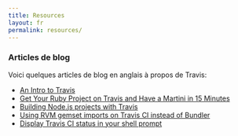 ```yaml
---
title: Resources
layout: fr
permalink: resources/
---
```


<h3>Articles de blog</h3>

Voici quelques articles de blog en anglais à propos de Travis:

* [An Intro to Travis](http://labnotes.org/2011/08/10/travis-ci/)
* [Get Your Ruby Project on Travis and Have a Martini in 15 Minutes](http://ducktypo.blogspot.com/2011/08/get-your-ruby-project-on-travis-and.html)
* [Building Node.js projects with Travis](http://labnotes.org/2011/08/10/building-node-js-projects-with-travis/)
* [Using RVM gemset imports on Travis CI instead of Bundler](http://manveru.name/blog/show/2011-12-08/en/Simplified-Travis-CI-RVM)
* [Display Travis CI status in your shell prompt](http://madebynathan.com/2012/01/30/travis-ci-status-in-shell-prompt/)
